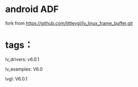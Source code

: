 # android ADF

fork from https://github.com/littlevgl/lv_linux_frame_buffer.git

# tags：

lv_drivers: v6.0.1

lv_examples: V6.0

lvgl: V6.0.1
